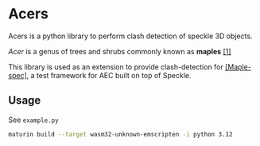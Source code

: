 # Acers

Acers is a python library to perform clash detection of speckle 3D objects.

*Acer* is a genus of trees and shrubs commonly known as **maples**
[[1]](https://wikipedia.org/wiki/Maple)

This library is used as an extension to provide clash-detection for 
[[Maple-spec]](https://github.com/andrsbtrg/maple-spec), a test framework for 
AEC built on top of Speckle.


## Usage

See `example.py`

```sh
maturin build --target wasm32-unknown-emscripten -i python 3.12

```
